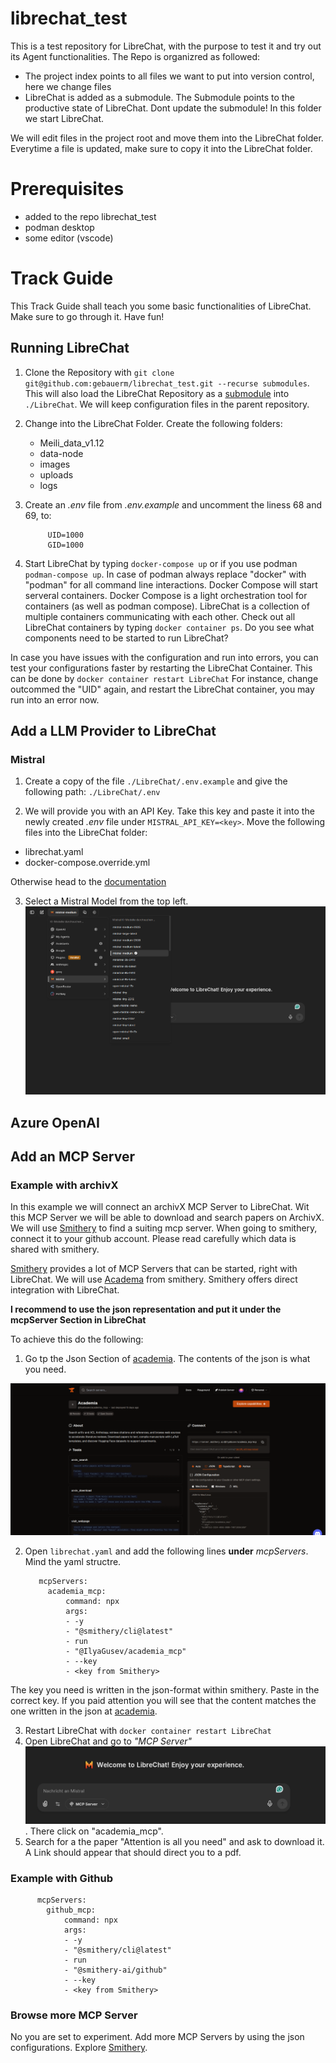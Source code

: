 # librechat_test

This is a test repository for LibreChat, with the purpose to test it and try out its Agent functionalities. The Repo is organizred as followed:
* The project index points to all files we want to put into version control, here we change files
* LibreChat is added as a submodule. The Submodule points to the productive state of LibreChat. Dont update the submodule! In this folder we start LibreChat.

We will edit files in the project root and move them into the LibreChat folder. Everytime a file is updated, make sure to copy it into the LibreChat folder.

# Prerequisites

- added to the repo librechat_test
- podman desktop
- some editor (vscode)

# Track Guide

This Track Guide shall teach you some basic functionalities of LibreChat. Make sure to go through it.
Have fun!

## Running LibreChat

1. Clone the Repository with `git clone git@github.com:gebauerm/librechat_test.git --recurse submodules`. This will also load the LibreChat Repository as a [submodule](https://git-scm.com/book/en/v2/Git-Tools-Submodules) into `./LibreChat`. We will keep configuration files in the parent repository.
2. Change into the LibreChat Folder. Create the following folders:
    * Meili_data_v1.12
    * data-node
    * images
    * uploads
    * logs
3. Create an _.env_ file from _.env.example_ and uncomment the liness 68 and 69, to:

            UID=1000
            GID=1000

4. Start LibreChat by typing `docker-compose up` or if you use podman `podman-compose up`. In case of podman always replace "docker" with "podman" for all command line interactions.
Docker Compose will start serveral containers. Docker Compose is a light orchestration tool for containers (as well as podman compose). LibreChat is a collection of multiple containers communicating with each other. Check out all LibreChat containers by typing `docker container ps`.
Do you see what components need to be started to run LibreChat?

In case you have issues with the configuration and run into errors, you can test your configurations faster by restarting the LibreChat Container. This can be done by `docker container restart LibreChat`
For instance, change outcommed the "UID" again, and restart the LibreChat container, you may run into an error now.



## Add a LLM Provider to LibreChat

### Mistral

1. Create a copy of the file `./LibreChat/.env.example` and give the following path: `./LibreChat/.env`

2. We will provide you with an API Key. Take this key and paste it into the newly created _.env_ file under `MISTRAL_API_KEY=<key>`.
Move the following files into the LibreChat folder:
* librechat.yaml
* docker-compose.override.yml

Otherwise head to the [documentation](https://www.librechat.ai/docs/configuration/librechat_yaml/ai_endpoints/mistral)

3. Select a Mistral Model from the top left.
![model](./doc/model_selection.png)


## Azure OpenAI


## Add an MCP Server

### Example with archivX

In this example we will connect an archivX MCP Server to LibreChat.
Wit this MCP Server we will be able to download and search papers on ArchivX.
We will use [Smithery](https://smithery.ai/) to find a suiting mcp server. When going to smithery, connect it to your github account. Please read carefully which data is shared with smithery.

[Smithery](https://smithery.ai/) provides a lot of MCP Servers that can be started, right with LibreChat. We will use [Academa](https://smithery.ai/server/@IlyaGusev/academia_mcp) from smithery. Smithery offers direct integration with LibreChat.

__I recommend to use the json representation and put it under the mcpServer Section in LibreChat__

To achieve this do the following:

1. Go tp the Json Section of [academia](https://smithery.ai/server/@IlyaGusev/academia_mcp). The contents of the json is what you need.

![smithery_academia](./doc/smithery.png)

2. Open `librechat.yaml` and add the following lines __under__ _mcpServers_. Mind the yaml structre.

          mcpServers:
            academia_mcp:
                command: npx
                args:
                - -y
                - "@smithery/cli@latest"
                - run
                - "@IlyaGusev/academia_mcp"
                - --key
                - <key from Smithery>

The key you need is written in the json-format within smithery. Paste in the correct key.
If you paid attention you will see that the content matches the one written in the json at [academia](https://smithery.ai/server/@IlyaGusev/academia_mcp).

3. Restart LibreChat with `docker container restart LibreChat`
4. Open LibreChat and go to _"MCP Server"_
![mcp](./doc/mcp.png). There click on "academia_mcp".
5. Search for a the paper "Attention is all you need" and ask to download it. A Link should appear that should direct you to a pdf.


### Example with Github

          mcpServers:
            github_mcp:
                command: npx
                args:
                - -y
                - "@smithery/cli@latest"
                - run
                - "@smithery-ai/github"
                - --key
                - <key from Smithery>

### Browse more MCP Server

No you are set to experiment.
Add more MCP Servers by using the json configurations.
Explore [Smithery](https://smithery.ai/).
